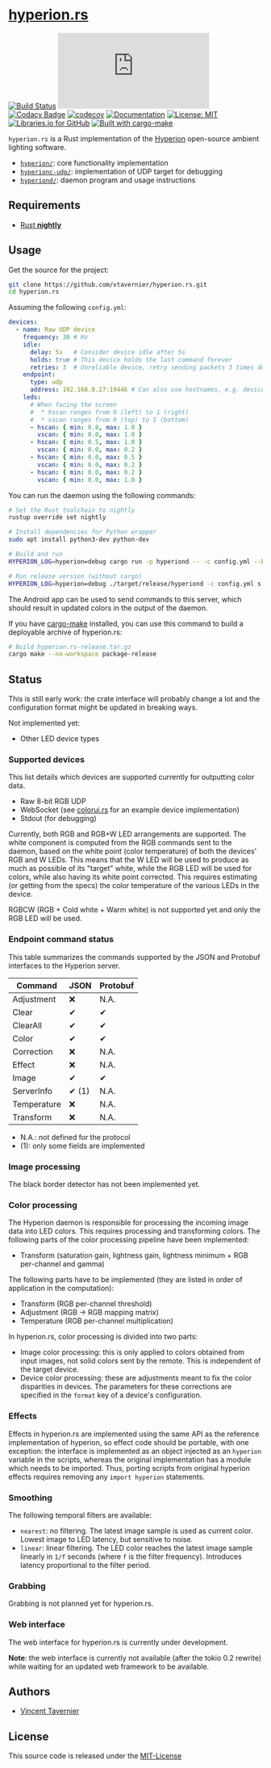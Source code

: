 # [hyperion.rs](https://github.com/vtavernier/hyperion.rs)

[![Build Status](https://travis-ci.com/vtavernier/hyperion.rs.svg)](http://travis-ci.com/vtavernier/hyperion.rs)
[![GitHub release](https://img.shields.io/github/release/vtavernier/hyperion.rs)](https://github.com/vtavernier/hyperion.rs/releases)
[![Codacy Badge](https://api.codacy.com/project/badge/Grade/9a0bff1adfc84e1d8c72fcc136328629)](https://www.codacy.com/app/vtavernier/hyperion.rs?utm_source=github.com&amp;utm_medium=referral&amp;utm_content=vtavernier/hyperion.rs&amp;utm_campaign=Badge_Grade)
[![codecov](https://codecov.io/gh/vtavernier/hyperion.rs/branch/master/graph/badge.svg)](https://codecov.io/gh/vtavernier/hyperion.rs)
[![Documentation](https://img.shields.io/badge/docs-master-blue.svg)](https://vtavernier.github.io/hyperion.rs/)
[![License: MIT](https://img.shields.io/badge/License-MIT-blue.svg)](https://opensource.org/licenses/MIT)
[![Libraries.io for GitHub](https://img.shields.io/librariesio/github/vtavernier/hyperion.rs.svg)](https://libraries.io/github/vtavernier/hyperion.rs)
[![Built with cargo-make](https://sagiegurari.github.io/cargo-make/assets/badges/cargo-make.svg)](https://sagiegurari.github.io/cargo-make)

`hyperion.rs` is a Rust implementation of the
[Hyperion](https://github.com/hyperion-project/hyperion) open-source ambient
lighting software.

* [`hyperion/`](hyperion): core functionality implementation
* [`hyperionc-udp/`](hyperionc-udp): implementation of UDP target for debugging
* [`hyperiond/`](hyperiond): daemon program and usage instructions

## Requirements

* [Rust **nightly**](https://rustup.rs/)

## Usage

Get the source for the project:

```bash
git clone https://github.com/vtavernier/hyperion.rs.git
cd hyperion.rs
```

Assuming the following `config.yml`:

```yaml
devices:
  - name: Raw UDP device
    frequency: 30 # Hz
    idle:
      delay: 5s   # Consider device idle after 5s
      holds: true # This device holds the last command forever
      retries: 3  # Unreliable device, retry sending packets 3 times during idle updates
    endpoint:
      type: udp
      address: 192.168.0.27:19446 # Can also use hostnames, e.g. device.local:19446
    leds:
      # When facing the screen
      #  * hscan ranges from 0 (left) to 1 (right)
      #  * vscan ranges from 0 (top) to 1 (bottom)
      - hscan: { min: 0.8, max: 1.0 }
        vscan: { min: 0.0, max: 1.0 }
      - hscan: { min: 0.5, max: 1.0 }
        vscan: { min: 0.0, max: 0.2 }
      - hscan: { min: 0.0, max: 0.5 }
        vscan: { min: 0.0, max: 0.2 }
      - hscan: { min: 0.0, max: 0.2 }
        vscan: { min: 0.0, max: 1.0 }
```

You can run the daemon using the following commands:

```bash
# Set the Rust toolchain to nightly
rustup override set nightly

# Install dependencies for Python wrapper
sudo apt install python3-dev python-dev

# Build and run
HYPERION_LOG=hyperion=debug cargo run -p hyperiond -- -c config.yml --bind 0.0.0.0

# Run release version (without cargo)
HYPERION_LOG=hyperion=debug ./target/release/hyperiond -c config.yml s --bind 0.0.0.0
```

The Android app can be used to send commands to this server, which should result
in updated colors in the output of the daemon.

If you have [cargo-make](https://github.com/sagiegurari/cargo-make) installed,
you can use this command to build a deployable archive of hyperion.rs:

```bash
# Build hyperion.rs-release.tar.gz
cargo make --no-workspace package-release
```

## Status

This is still early work: the crate interface will probably change a lot and the
configuration format might be updated in breaking ways.

Not implemented yet:

* Other LED device types

### Supported devices

This list details which devices are supported currently for outputting color data.

* Raw 8-bit RGB UDP
* WebSocket (see [colorui.rs](https://github.com/vtavernier/colorui.rs) for an
  example device implementation)
* Stdout (for debugging)

Currently, both RGB and RGB+W LED arrangements are supported. The white component
is computed from the RGB commands sent to the daemon, based on the white point
(color temperature) of both the devices' RGB and W LEDs. This means that the W
LED will be used to produce as much as possible of its "target" white, while the
RGB LED will be used for colors, while also having its white point corrected.
This requires estimating (or getting from the specs) the color temperature of
the various LEDs in the device.

RGBCW (RGB + Cold white + Warm white) is not supported yet and only the RGB LED
will be used.

### Endpoint command status

This table summarizes the commands supported by the JSON and Protobuf interfaces
to the Hyperion server.

| Command     | JSON  | Protobuf |
| ----------- | ----- | -------- |
| Adjustment  | ❌     | N.A.     |
| Clear       | ✔     | ✔        |
| ClearAll    | ✔     | ✔        |
| Color       | ✔     | ✔        |
| Correction  | ❌     | N.A.     |
| Effect      | ❌     | N.A.     |
| Image       | ✔     | ✔        |
| ServerInfo  | ✔ (1) | N.A.     |
| Temperature | ❌     | N.A.     |
| Transform   | ❌     | N.A.     |

* N.A.: not defined for the protocol
* (1): only some fields are implemented

### Image processing

The black border detector has not been implemented yet.

### Color processing

The Hyperion daemon is responsible for processing the incoming image data into
LED colors. This requires processing and transforming colors. The following parts
of the color processing pipeline have been implemented:

* Transform (saturation gain, lightness gain, lightness minimum + RGB per-channel
  and gamma)

The following parts have to be implemented (they are listed in order of application
in the computation):

* Transform (RGB per-channel threshold)
* Adjustment (RGB -> RGB mapping matrix)
* Temperature (RGB per-channel multiplication)

In hyperion.rs, color processing is divided into two parts:

* Image color processing: this is only applied to colors obtained from input images,
  not solid colors sent by the remote. This is independent of the target device.
* Device color processing: these are adjustments meant to fix the color disparities
  in devices. The parameters for these corrections are specified in the `format` key
  of a device's configuration.

### Effects

Effects in hyperion.rs are implemented using the same API as the reference
implementation of hyperion, so effect code should be portable, with one
exception: the interface is implemented as an object injected as an `hyperion`
variable in the scripts, whereas the original implementation has a module which
needs to be imported. Thus, porting scripts from original hyperion effects
requires removing any `import hyperion` statements.

### Smoothing

The following temporal filters are available:

* `nearest`: no filtering. The latest image sample is used as current color.
  Lowest image to LED latency, but sensitive to noise.
* `linear`: linear filtering. The LED color reaches the latest image sample
  linearly in `1/f` seconds (where `f` is the filter frequency). Introduces
  latency proportional to the filter period.

### Grabbing

Grabbing is not planned yet for hyperion.rs.

### Web interface

The web interface for hyperion.rs is currently under development.

**Note**: the web interface is currently not available (after the tokio 0.2
rewrite) while waiting for an updated web framework to be available.

## Authors

* [Vincent Tavernier](https://github.com/vtavernier)

## License

This source code is released under the [MIT-License](https://opensource.org/licenses/MIT)
